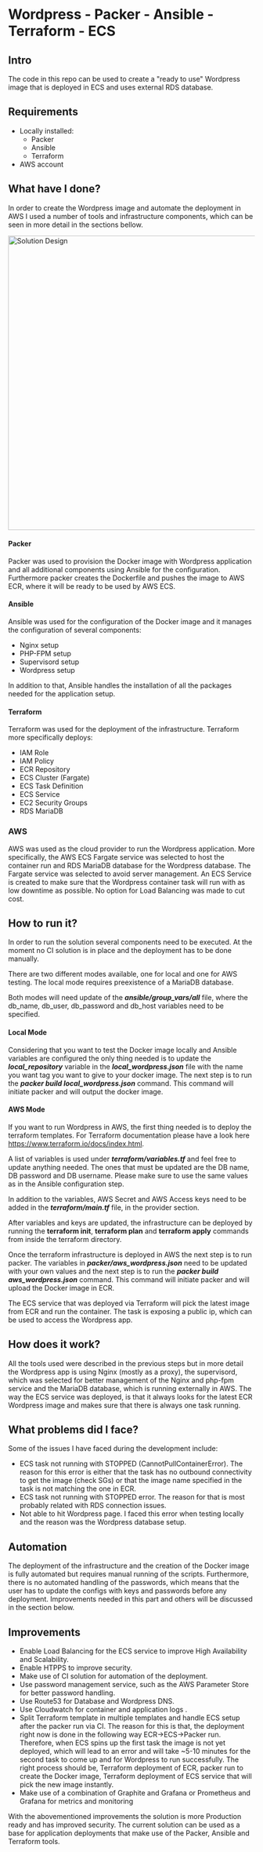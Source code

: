 # Wordpress - Packer - Ansible - Terraform - ECS

## Intro

The code in this repo can be used to create a "ready to use" Wordpress image that is deployed in ECS and uses external RDS database.

## Requirements

* Locally installed:
  * Packer
  * Ansible
  * Terraform
* AWS account

## What have I done?

In order to create the Wordpress image and automate the deployment in AWS I used a number of tools and infrastructure components, which can be seen in more detail in the sections bellow.

<img src="https://image.prntscr.com/image/BU8Qh4RKTXuGTqjGiW2e2w.png" alt="Solution Design" width="1000" height="600" />


#### Packer

Packer was used to provision the Docker image with Wordpress application and all additional components using Ansible for the configuration. Furthermore packer creates the Dockerfile and pushes the image to AWS ECR, where it will be ready to be used by AWS ECS.

#### Ansible

Ansible was used for the configuration of the Docker image and it manages the configuration of several components:

* Nginx setup
* PHP-FPM setup
* Supervisord setup
* Wordpress setup

In addition to that, Ansible handles the installation of all the packages needed for the application setup.

#### Terraform

Terraform was used for the deployment of the infrastructure. Terraform more specifically deploys:

* IAM Role
* IAM Policy
* ECR Repository
* ECS Cluster (Fargate)
* ECS Task Definition
* ECS Service
* EC2 Security Groups
* RDS MariaDB

### AWS

AWS was used as the cloud provider to run the Wordpress application. More specifically, the AWS ECS Fargate service was selected to host the container run and RDS MariaDB database for the Wordpress database. The Fargate service was selected to avoid server management. An ECS Service is created to make sure that the Wordpress container task will run with as low downtime as possible. No option for Load Balancing was made to cut cost.


## How to run it?

In order to run the solution several components need to be executed.
At the moment no CI solution is in place and the deployment has to be done manually.

There are two different modes available, one for local and one for AWS testing. The local mode requires preexistence of a MariaDB database.

Both modes will need update of the ***ansible/group_vars/all*** file, where the db_name, db_user, db_password and db_host variables need to be specified.

#### Local Mode

Considering that you want to test the Docker image locally and Ansible variables are configured the only thing needed is to update the ***local_repository*** variable in the ***local_wordpress.json*** file with the name you want tag you want to give to your docker image. The next step is to run the ***packer build local_wordpress.json*** command. This command will initiate packer and will output the docker image.

#### AWS Mode

If you want to run Wordpress in AWS, the first thing needed is to deploy the terraform templates. For Terraform documentation please have a look here https://www.terraform.io/docs/index.html.

A list of variables is used under ***terraform/variables.tf*** and feel free to update anything needed. The ones that must be updated are the DB name, DB password and DB username. Please make sure to use the same values as in the Ansible configuration step.

In addition to the variables, AWS Secret and AWS Access keys need to be added in the ***terraform/main.tf*** file, in the provider section.

After variables and keys are updated, the infrastructure can be deployed by running the **terraform init**, **terraform plan** and **terraform apply** commands from inside the terraform directory.

Once the terraform infrastructure is deployed in AWS the next step is to run packer. The variables in ***packer/aws_wordpress.json*** need to be updated with your own values and the next step is to run the ***packer build aws_wordpress.json*** command. This command will initiate packer and will upload the Docker image in ECR.

The ECS service that was deployed via Terraform will pick the latest image from ECR and run the container. The task is exposing a public ip, which can be used to access the Wordpress app.


## How does it work?

All the tools used were described in the previous steps but in more detail the Wordpress app is using Nginx (mostly as a proxy), the supervisord, which was selected for better management of the Nginx and php-fpm service and the MariaDB database, which is running externally in AWS. The way the ECS service was deployed, is that it always looks for the latest ECR Wordpress image and makes sure that there is always one task running.

## What problems did I face?

Some of the issues I have faced during the development include:
 * ECS task not running with STOPPED (CannotPullContainerError). The reason for this error is either that the task has no outbound connectivity to get the image (check SGs) or that the image name specified in the task is not matching the one in ECR.
 * ECS task not running with STOPPED error. The reason for that is most probably related with RDS connection issues.
 * Not able to hit Wordpress page. I faced this error when testing locally and the reason was the Wordpress database setup.

## Automation

The deployment of the infrastructure and the creation of the Docker image is fully automated but requires manual running of the scripts. Furthermore, there is no automated handling of the passwords, which means that the user has to update the configs with keys and passwords before any deployment. Improvements needed in this part and others will be discussed in the section below.

## Improvements

* Enable Load Balancing for the ECS service to improve High Availability and Scalability.
* Enable HTPPS to improve security.
* Make use of CI solution for automation of the deployment.
* Use password management service, such as the AWS Parameter Store for better password handling.
* Use Route53 for Database and Wordpress DNS.
* Use Cloudwatch for container and application logs .
* Split Terraform template in multiple templates and handle ECS setup after the packer run via CI. The reason for this is that, the deployment right now is done in the following way ECR->ECS->Packer run. Therefore, when ECS spins up the first task the image is not yet deployed, which will lead to an error and will take ~5-10 minutes for the second task to come up and for Wordpress to run successfully. The right process should be, Terraform deployment of ECR, packer run to create the Docker image, Terraform deployment of ECS service that will pick the new image instantly.
* Make use of a combination of Graphite and Grafana or Prometheus and Grafana for metrics and monitoring

With the abovementioned improvements the solution is more Production ready and has improved security. The current solution can be used as a base for application deployments that make use of the Packer, Ansible and Terraform tools.
